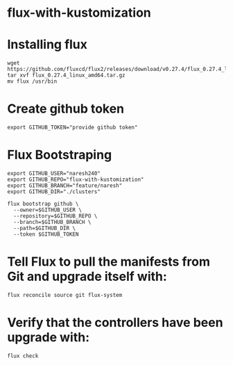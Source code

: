 # flux-with-kustomization

# Installing flux
    wget https://github.com/fluxcd/flux2/releases/download/v0.27.4/flux_0.27.4_linux_amd64.tar.gz 
    tar xvf flux_0.27.4_linux_amd64.tar.gz
    mv flux /usr/bin
# Create github token
    export GITHUB_TOKEN="provide github token"
# Flux Bootstraping
    export GITHUB_USER="naresh240"
    export GITHUB_REPO="flux-with-kustomization"
    export GITHUB_BRANCH="feature/naresh"
    export GITHUB_DIR="./clusters"
  
    flux bootstrap github \
      --owner=$GITHUB_USER \
      --repository=$GITHUB_REPO \  
      --branch=$GITHUB_BRANCH \
      --path=$GITHUB_DIR \
      --token $GITHUB_TOKEN
# Tell Flux to pull the manifests from Git and upgrade itself with:
    flux reconcile source git flux-system
# Verify that the controllers have been upgrade with:
    flux check
